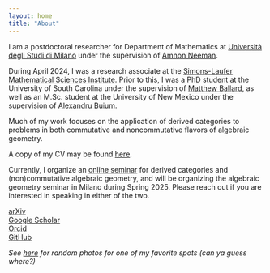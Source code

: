 ```yaml
---
layout: home
title: "About"
---
```


I am a postdoctoral researcher for Department of Mathematics at [Università degli Studi di Milano](https://www.unimi.it/en) under the supervision of [Amnon Neeman](https://www.unimi.it/en/ugov/person/amnon-neeman). 

During April 2024, I was a research associate at the [Simons-Laufer Mathematical Sciences Institute](https://www.slmath.org/programs/356). Prior to this, I was a PhD student at the University of South Carolina under the supervision of [Matthew Ballard](https://www.matthewrobertballard.com), as well as an M.Sc. student at the University of New Mexico under the supervision of [Alexandru Buium](http://www.math.unm.edu/~buium). 

Much of my work focuses on the application of derived categories to problems in both commutative and noncommutative flavors of algebraic geometry.

A copy of my CV may be found [here](/assets/LankCV.pdf).

Currently, I organize an [online seminar](https://danceseminar.github.io/) for derived categories and (non)commutative algebraic geometry, and will be organizing the algebraic geometry seminar in Milano during Spring 2025. Please reach out if you are interested in speaking in either of the two.

[arXiv](https://arxiv.org/a/0000-0003-1593-2823.html)  
[Google Scholar](https://scholar.google.com/citations?user=JDLS-0oAAAAJ&hl=en&oi=ao)  
[Orcid](https://orcid.org/0000-0002-2367-2892)  
[GitHub](https://github.com/lankp)  





*See [here](https://patlank.com/photos) for random photos for one of my favorite spots (can ya guess where?)*
